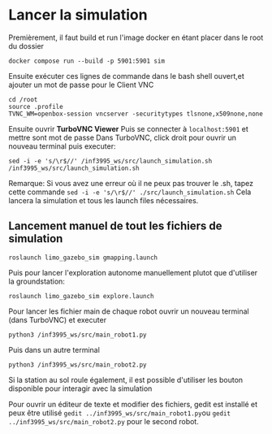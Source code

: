 # Lancer la simulation

Premièrement, il faut build et run l'image docker en étant placer dans le root du dossier

```
docker compose run --build -p 5901:5901 sim
```

Ensuite exécuter ces lignes de commande dans le bash shell ouvert,et ajouter un mot de passe pour le Client VNC
```
cd /root
source .profile
TVNC_WM=openbox-session vncserver -securitytypes tlsnone,x509none,none
```
Ensuite ouvrir **TurboVNC Viewer**
Puis se connecter à `localhost:5901` et mettre sont mot de passe
Dans TurboVNC, click droit pour ouvrir un nouveau terminal puis executer:
```
sed -i -e 's/\r$//' /inf3995_ws/src/launch_simulation.sh
/inf3995_ws/src/launch_simulation.sh
```
Remarque: Si vous avez une erreur où il ne peux pas trouver le .sh, tapez cette commande `sed -i -e 's/\r$//' ./src/launch_simulation.sh`
Cela lancera la simulation et tous les launch files nécessaires.

## Lancement manuel de tout les fichiers de simulation
```
roslaunch limo_gazebo_sim gmapping.launch
```

Puis pour lancer l'exploration autonome manuellement plutot que d'utiliser la groundstation:
```
roslaunch limo_gazebo_sim explore.launch
```

Pour lancer les fichier main de chaque robot ouvrir un nouveau terminal (dans TurboVNC) et executer
```
python3 /inf3995_ws/src/main_robot1.py
```
Puis dans un autre terminal

```
python3 /inf3995_ws/src/main_robot2.py
```

Si la station au sol roule également, il est possible d'utiliser les bouton disponible pour interagir avec la simulation

Pour ouvrir un éditeur de texte et modifier des fichiers, gedit est installé et peux être utilisé `gedit ../inf3995_ws/src/main_robot1.py`ou `gedit ../inf3995_ws/src/main_robot2.py` pour le second robot.  

